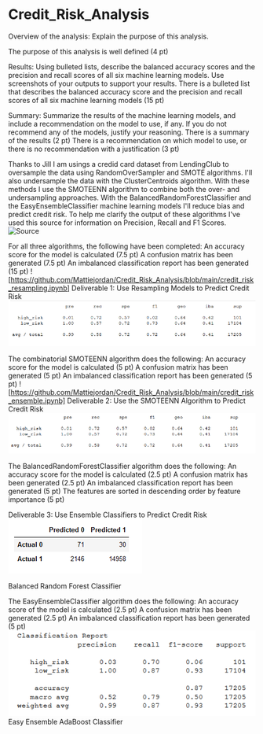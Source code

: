 # Credit_Risk_Analysis

Overview of the analysis: Explain the purpose of this analysis.

The purpose of this analysis is well defined (4 pt)

Results: Using bulleted lists, describe the balanced accuracy scores and 
the precision and recall scores of all six machine learning models. Use 
screenshots of your outputs to support your results.
There is a bulleted list that describes the balanced 
accuracy score and the precision and recall scores of
 all six machine learning models (15 pt)


Summary: Summarize the results of the machine learning models, and include 
a recommendation on the model to use, if any. If you do not recommend any 
of the models, justify your reasoning.
There is a summary of the results (2 pt)
There is a recommendation on which model to use, or there 
is no recommendation with a justification (3 pt)

Thanks to Jill I am usings a credid card dataset from LendingClub to oversample the data using
RandomOverSampler and SMOTE algorithms. I'll also undersample the data with the ClusterCentroids 
algorithm. With these methods I use the SMOTEENN algorithm to combine both the over- and undersampling 
approaches. With the BalancedRandomForestClassifier and the EasyEnsembleClassifier machine learning 
models I'll reduce bias and predict credit risk. To help me clarify the output of these algorithms 
I've used this source for information on Precision, Recall and F1 Scores. 
![Source](https://towardsdatascience.com/accuracy-precision-recall-or-f1-331fb37c5cb9)


For all three algorithms, the following have been completed:
An accuracy score for the model is calculated (7.5 pt)
A confusion matrix has been generated (7.5 pt)
An imbalanced classification report has been generated (15 pt)
![https://github.com/Mattiejordan/Credit_Risk_Analysis/blob/main/credit_risk_resampling.ipynb]
Deliverable 1: Use Resampling Models to Predict Credit Risk
![images/1.Resampling](images/1.Resampling.PNG)


The combinatorial SMOTEENN algorithm does the following:
An accuracy score for the model is calculated (5 pt)
A confusion matrix has been generated (5 pt)
An imbalanced classification report has been generated (5 pt)
![https://github.com/Mattiejordan/Credit_Risk_Analysis/blob/main/credit_risk_ensemble.ipynb]
Deliverable 2: Use the SMOTEENN Algorithm to Predict Credit Risk
![images/2.smoteenn](images/2.smoteenn.PNG)


The BalancedRandomForestClassifier algorithm does the following:
An accuracy score for the model is calculated (2.5 pt)
A confusion matrix has been generated (2.5 pt)
An imbalanced classification report has been generated (5 pt)
The features are sorted in descending order by feature importance (5 pt)

Deliverable 3: Use Ensemble Classifiers to Predict Credit Risk
![images/3.easye](images/3.easye.PNG)

Balanced Random Forest Classifier

The EasyEnsembleClassifier algorithm does the following:
An accuracy score of the model is calculated (2.5 pt)
A confusion matrix has been generated (2.5 pt)
An imbalanced classification report has been generated (5 pt)
![images/3.easyad](images/3.easyad.PNG)
Easy Ensemble AdaBoost Classifier

